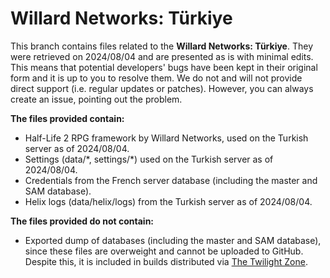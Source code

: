 # Willard Networks: Türkiye
This branch contains files related to the **Willard Networks: Türkiye**. They were retrieved on 2024/08/04 and are presented as is with minimal edits. This means that potential developers' bugs have been kept in their original form and it is up to you to resolve them. We do not and will not provide direct support (i.e. regular updates or patches). However, you can always create an issue, pointing out the problem.

**The files provided contain:**
* Half-Life 2 RPG framework by Willard Networks, used on the Turkish server as of 2024/08/04.
* Settings (data/\*, settings/\*) used on the Turkish server as of 2024/08/04.
* Credentials from the French server database (including the master and SAM database).
* Helix logs (data/helix/logs) from the Turkish server as of 2024/08/04.

**The files provided do not contain:**
* Exported dump of databases (including the master and SAM database), since these files are overweight and cannot be uploaded to GitHub. Despite this, it is included in builds distributed via [The Twilight Zone](https://wnsrc.plymouth.thetwilightzone.ru/).
